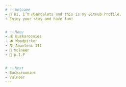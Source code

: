 ```yaml
---
# ✨ Welcome
- 👋 Hi, I’m @Sandalots and this is my GitHub Profile.
- Enjoy your stay and have fun!


# ✨ Menu
- 💰 Buckaroonies
- 🪵 Woodpicker
- 🌎 Amanteni III
- 🔮 Volneer
- 🔨 W.I.P


# ✨ Next
- Buckaroonies
- Valneer
---
```

<!---
Sandalots/Sandalots is a ✨ special ✨ repository because its `README.md` (this file) appears on your GitHub profile.
You can click the Preview link to take a look at your changes.
--->
